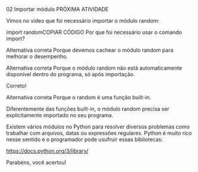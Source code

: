 02
Importar módulo
PRÓXIMA ATIVIDADE

Vimos no video que foi necessário importar o módulo random:

import randomCOPIAR CÓDIGO
Por que foi necessário usar o comando import?

Alternativa correta
Porque devemos cachear o módulo random para melhorar o desempenho.


Alternativa correta
Porque o módulo random não está automaticamente disponível dentro do programa, só após importação.


Correto!

Alternativa correta
Porque o random é uma função built-in.


Diferentemente das funções built-in, o módulo random precisa ser explicitamente importado no seu programa.

Existem vários módulos no Python para resolver diversos problemas como trabalhar com arquivos, datas ou expressões regulares. Python é muito rico nesse sentido e o programador pode usufruir essas bibliotecas:

https://docs.python.org/3/library/

Parabéns, você acertou!
